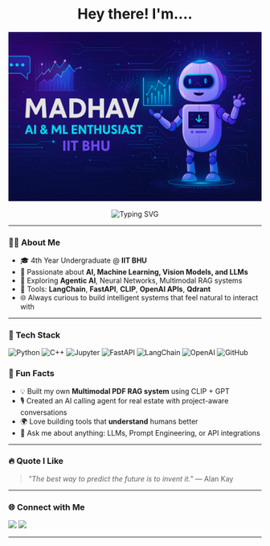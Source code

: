 <h1 align="center">Hey there! I'm....</h1>

<p align="center">
  <img src="https://github.com/MadsDoodle/MadsDoodle/blob/main/ChatGPT%20Image%20Jun%2023%2C%202025%2C%2009_33_00%20PM.png" alt="Madhav Banner"/>
</p>

<p align="center">
  <img src="https://readme-typing-svg.demolab.com?font=Fira+Code&pause=1000&center=true&vCenter=true&width=435&lines=AI+%26+ML+Enthusiast;4th+Year+Undergrad+at+IIT+BHU;Building+LLM+Projects+%F0%9F%9A%80;Exploring+Agentic+AI+%E2%9A%99%EF%B8%8F" alt="Typing SVG" />
</p>

---

### 👨‍💻 About Me

- 🎓 4th Year Undergraduate @ **IIT BHU**
- 🧠 Passionate about **AI, Machine Learning, Vision Models, and LLMs**
- 🤖 Exploring **Agentic AI**, Neural Networks, Multimodal RAG systems
- 🔧 Tools: **LangChain**, **FastAPI**, **CLIP**, **OpenAI APIs**, **Qdrant**
- 🌐 Always curious to build intelligent systems that feel natural to interact with

---

### 🧰 Tech Stack

![Python](https://img.shields.io/badge/-Python-333?style=flat&logo=python)
![C++](https://img.shields.io/badge/-C++-333?style=flat&logo=cplusplus)
![Jupyter](https://img.shields.io/badge/-Jupyter-333?style=flat&logo=Jupyter)
![FastAPI](https://img.shields.io/badge/-FastAPI-333?style=flat&logo=fastapi)
![LangChain](https://img.shields.io/badge/-LangChain-333?style=flat&logo=Chainlink)
![OpenAI](https://img.shields.io/badge/-OpenAI-333?style=flat&logo=openai)
![GitHub](https://img.shields.io/badge/-GitHub-333?style=flat&logo=github)



### 🧠 Fun Facts

- 💡 Built my own **Multimodal PDF RAG system** using CLIP + GPT
- 🎙️ Created an AI calling agent for real estate with project-aware conversations
- 🌍 Love building tools that **understand** humans better
- 💬 Ask me about anything: LLMs, Prompt Engineering, or API integrations

---

### 🔥 Quote I Like

> *"The best way to predict the future is to invent it."* — Alan Kay

---

### 🌐 Connect with Me

<p align="left">
  <a href="mailto:madhavbaidyaiitbhu@gmail.com"><img src="https://img.shields.io/badge/Gmail-%23D14836.svg?&style=for-the-badge&logo=gmail&logoColor=white"/></a>
  <a href="https://github.com/MadsDoodle"><img src="https://img.shields.io/badge/-GitHub-181717?style=for-the-badge&logo=github&logoColor=white"/></a>
</p>

---

